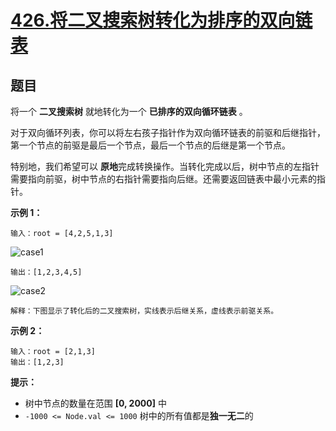 # [426.将二叉搜索树转化为排序的双向链表](https://leetcode.cn/problems/convert-binary-search-tree-to-sorted-doubly-linked-list/description/)

## 题目

将一个 **二叉搜索树** 就地转化为一个 **已排序的双向循环链表** 。

对于双向循环列表，你可以将左右孩子指针作为双向循环链表的前驱和后继指针，第一个节点的前驱是最后一个节点，最后一个节点的后继是第一个节点。

特别地，我们希望可以 **原地**完成转换操作。当转化完成以后，树中节点的左指针需要指向前驱，树中节点的右指针需要指向后继。还需要返回链表中最小元素的指针。

**示例 1：**

    输入：root = [4,2,5,1,3]

![case1](./1.jpg)

    输出：[1,2,3,4,5]

![case2](./2.jpg)

    解释：下图显示了转化后的二叉搜索树，实线表示后继关系，虚线表示前驱关系。

**示例 2：**

    输入：root = [2,1,3]
    输出：[1,2,3]

**提示：**

- 树中节点的数量在范围 **[0, 2000]** 中
- `-1000 <= Node.val <= 1000`
  树中的所有值都是**独一无二**的
